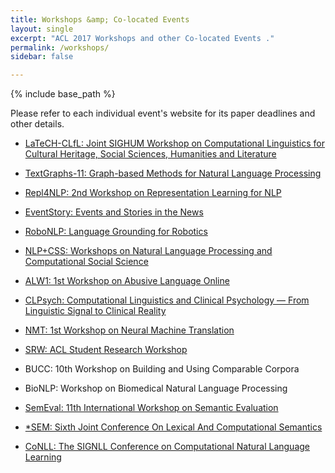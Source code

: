 ```yaml
---
title: Workshops &amp; Co-located Events
layout: single
excerpt: "ACL 2017 Workshops and other Co-located Events ."
permalink: /workshops/
sidebar: false

---
```

{% include base_path %}

Please refer to each individual event's website for its paper deadlines and other details.

- [LaTeCH-CLfL: Joint SIGHUM Workshop on Computational Linguistics for Cultural Heritage, Social Sciences, Humanities and Literature](https://sighum.wordpress.com/events/latech-clfl-2017/)

- [TextGraphs-11: Graph-based Methods for Natural Language Processing](https://sites.google.com/site/textgraphs2017/)

- [Repl4NLP: 2nd Workshop on Representation Learning for NLP](https://sites.google.com/site/repl4nlp2017/)

- [EventStory: Events and Stories in the News](https://sites.google.com/site/eventsandstoriesinthenews/)

- [RoboNLP: Language Grounding for Robotics](https://robonlp2017.github.io)

- [NLP+CSS: Workshops on Natural Language Processing and Computational Social Science](https://sites.google.com/site/nlpandcss/nlp-css-at-acl-2017)

- [ALW1: 1st Workshop on Abusive Language Online](https://sites.google.com/site/abusivelanguageworkshop2017/)

- [CLPsych: Computational Linguistics and Clinical Psychology — 
From Linguistic Signal to Clinical Reality](http://clpsych.org)

- [NMT: 1st Workshop on Neural Machine Translation](https://sites.google.com/site/acl17nmt/)

- [SRW: ACL Student Research Workshop](https://sites.google.com/site/aclsrw2017/)

- BUCC: 10th Workshop on Building and Using Comparable Corpora 

- BioNLP: Workshop on Biomedical Natural Language Processing

- [SemEval: 11th International Workshop on Semantic Evaluation](http://alt.qcri.org/semeval2017/)

- [*SEM: Sixth Joint Conference On Lexical And Computational Semantics](https://sites.google.com/site/carabirubi3251651561/)

- [CoNLL: The SIGNLL Conference on Computational Natural Language Learning](http://www.conll.org)




